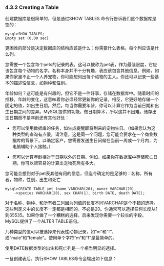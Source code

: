 ### 4.3.2 Creating a Table

创建数据库是很简单的，但是通过SHOW TABLES 命令行告诉我们这个数据库是空的：

```
mysql>SHOW TABLES;
Empty set (0.00 sec)
```

更困难的部分是决定数据库的结构应该是什么：你需要什么表格，每个列应该是什么列。

您需要一个包含每个pets的记录的表。这可以被称为pet表，作为最低限度，它应该包含每个动物的名字。名称本身并不十分有趣，表应该包含其他信息。例如，如果你家里不止一个人养宠物，你可能想列出每个动物的主人。你还可以记录一些基本的描述性信息，如物种和性别。

年龄如何？这可能是有兴趣的，但它不是一件好事，存储在数据库中。随着时间的推移，年龄的变化，这意味着你必须经常更新你的记录。相反，它更好地存储一个固定的值，如出生日期。然后，每当你需要年龄，你可以计算它作为当前日期和出生日期之间的差异。MySQL提供的功能，做日期算术，所以这并不困难。储存出生日期而不是年龄还有其他好处：

* 您可以使用数据库的任务，如生成提醒即将到来的宠物生日。（如果您认为这种类型的查询有点傻，请注意，这是同一个问题，您可能会要求在一个商业数据库的背景下，以确定客户，您需要发送生日问候在当前一周或一个月内，为电脑辅助个人接触。）

* 您可以计算年龄相对于日期以外的日期。例如，如果你在数据库中存储死亡日期，你可以很容易的计算出宠物死后有多大。

您可能会想到对于pet表其他有用的信息，但迄今确定的是足够的：名称，所有者，物种，性别，出生和死亡

```
mysql>CREATE TABLE pet (name VARCHAR(20), owner VARCHAR(20),
    ->species VARCHAR(20), sex CHAR(1), birth DATE, death DATE);
```

对于名称、物种、和所有者三列因为列值的长度不同VARCHAR是个不错的选择。这些列定义中的长度不一定都是相同的，不必是20。你通常可以选择任何长度从1到65535。如果你做了一个糟糕的选择，后来发现你需要一个较长的字段，MySQL提供了一个ALTER TABLE语句。

几种类型的值可以被选择来代表性动物记录，如“m”和“f”，或“male”和“female”。使用单个字符“m”和“f”是最简单的。

使用DATE数据类型的出生和死亡列是一个相当明显的选择。

一旦创建表后，执行SHOW TABLES命令会输出如下信息：

